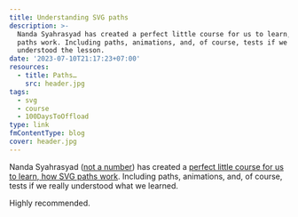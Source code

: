 ```yaml
---
title: Understanding SVG paths
description: >-
  Nanda Syahrasyad has created a perfect little course for us to learn, how SVG
  paths work. Including paths, animations, and, of course, tests if we
  understood the lesson.
date: '2023-07-10T21:17:23+07:00'
resources:
  - title: Paths…
    src: header.jpg
tags:
  - svg
  - course
  - 100DaysToOffload
type: link
fmContentType: blog
cover: header.jpg
---
```


Nanda Syahrasyad ([not a number](https://www.nan.fyi/)) has created a [perfect little course for us to learn, how SVG paths work](https://www.nan.fyi/svg-paths). Including paths, animations, and, of course, tests if we really understood what we learned.

Highly recommended.
